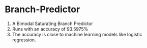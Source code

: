 # Branch-Predictor
1. A Bimodal Saturating Branch Predictor
2. Runs with an accuracy of 93.5975%
3. The accuracy is close to machine learning models like logistic regression.

